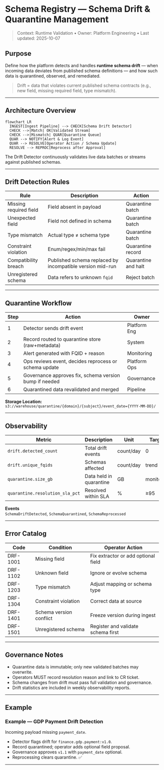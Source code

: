 # Schema Registry — Schema Drift & Quarantine Management
> Context: Runtime Validation • Owner: Platform Engineering • Last updated: 2025-10-07

## Purpose
Define how the platform detects and handles **runtime schema drift** — when incoming data deviates from published schema definitions — and how such data is quarantined, observed, and remediated.

> Drift = data that violates current published schema contracts (e.g., new field, missing required field, type mismatch).

---

## Architecture Overview
```mermaid
flowchart LR
  INGEST[Ingest Pipeline] --> CHECK[Schema Drift Detector]
  CHECK -->|Match| OK[Validated Stream]
  CHECK -->|Mismatch| QUAR[Quarantine Queue]
  QUAR --> NOTIFY[Alert & Log Event]
  QUAR --> RESOLVE[Operator Action / Schema Update]
  RESOLVE --> REPROC[Reprocess after Approval]
```
The Drift Detector continuously validates live data batches or streams against published schemas.

---

## Drift Detection Rules
| Rule | Description | Action |
|---|---|---|
| Missing required field | Field absent in payload | Quarantine batch |
| Unexpected field | Field not defined in schema | Quarantine batch |
| Type mismatch | Actual type ≠ schema type | Quarantine batch |
| Constraint violation | Enum/regex/min/max fail | Quarantine record |
| Compatibility breach | Published schema replaced by incompatible version mid-run | Quarantine and halt |
| Unregistered schema | Data refers to unknown `fqid` | Reject batch |

---

## Quarantine Workflow
| Step | Action | Owner |
|---|---|---|
| 1 | Detector sends drift event | Platform Eng |
| 2 | Record routed to quarantine store (raw+metadata) | System |
| 3 | Alert generated with FQID + reason | Monitoring |
| 4 | Ops reviews event, decides reprocess or schema update | Platform Ops |
| 5 | Governance approves fix, schema version bump if needed | Governance |
| 6 | Quarantined data revalidated and merged | Pipeline |

**Storage Location:**  
`s3://warehouse/quarantine/{domain}/{subject}/event_date={YYYY-MM-DD}/`

---

## Observability
| Metric | Description | Unit | Target |
|---|---|---|---|
| `drift.detected_count` | Total drift events | count/day | 0 |
| `drift.unique_fqids` | Schemas affected | count/day | trend |
| `quarantine.size_gb` | Data held in quarantine | GB | monitored |
| `quarantine.resolution_sla_pct` | Resolved within SLA | % | ≥95 |

**Events**  
`SchemaDriftDetected`, `SchemaQuarantined`, `SchemaReprocessed`

---

## Error Catalog
| Code | Condition | Operator Action |
|---|---|---|
| DRF-1001 | Missing field | Fix extractor or add optional field |
| DRF-1102 | Unknown field | Ignore or evolve schema |
| DRF-1203 | Type mismatch | Adjust mapping or schema type |
| DRF-1304 | Constraint violation | Correct data at source |
| DRF-1401 | Schema version conflict | Freeze version during ingest |
| DRF-1501 | Unregistered schema | Register and validate schema first |

---

## Governance Notes
- Quarantine data is immutable; only new validated batches may overwrite.  
- Operators MUST record resolution reason and link to CR ticket.  
- Schema changes from drift must pass full validation and governance.  
- Drift statistics are included in weekly observability reports.

---

## Example
### Example — GDP Payment Drift Detection
Incoming payload missing `payment_date`.  
- Detector flags drift for `finance.gdp.payment:v1.0`.  
- Record quarantined; operator adds optional field proposal.  
- Governance approves `v1.1` with `payment_date` optional.  
- Reprocessing clears quarantine. ✅

---
